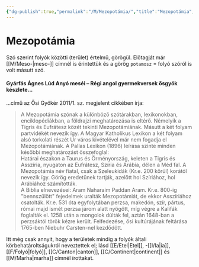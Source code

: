 ```yaml
---
{"dg-publish":true,"permalink":"/M/Mezopotámia/","title":"Mezopotámia","created":"2024-05-11T04:05","updated":"2024-05-11T04:05"}
---
```



# Mezopotámia

Szó szerint folyók közötti (terület) értelmű, görögül. Előtagját már [[M/Meso-\|meso-]] címnél is érintettük és a görög `potamosz` = folyó szóról is volt másutt szó.  

#### Gyárfás Ágnes Lúd Anyó meséi – Régi angol gyermekversek ősgyök készlete...

...című az Ősi Gyökér 2011/1. sz. megjelent cikkében írja:  
> A Mezopotámia szónak a különböző szótárakban, lexikonokban, enciklopédiákban, a földrajzi meghatározása is eltérő. Némelyik a Tigris és Eufrátesz közét tekinti Mezopotámiának. Másutt a két folyam partvidékét nevezik így. A Magyar Katholikus Lexikon a két folyam alsó torkolati részét Ur város kivételével már nem fogadja el Mezopotámiának. A Pallas Lexikon (1896) leírása szinte minden későbbi meghatározást összefoglal:  
> Határai északon a Taurus és Örményország, keleten a Tigris és Asszíria, nyugaton az Eufrátesz, Szíria és Arábia, délen a Méd fal. A Mezopotámia név fiatal, csak a Szeleukidák (Kr.e. 200 körül) korától nevezik így. Görög eredetűnek tartják, azelőtt hol Szíriához, hol Arábiához számították.  
> A Biblia elnevezései: Aram Naharaim Paddan Aram. Kr.e. 800-ig "bennszülött" fejedelmek uralták Mezopotámiát, de ekkor Asszíriához csatolták. Kr.e. 531 óta egyfolytában perzsa, makedón, szír, pártus, római majd ismét perzsa járom alatt nyögött, míg végre a Kalifák foglalták el. 1258 után a mongolok dúlták fel, aztán 1648-ban a perzsáktól török kézre került. Felfedezése, ősi kultúrájának feltárása 1765-ben Niebuhr Carsten-nel kezdődött.  

Itt még csak annyit, hogy a területek mindig a folyók általi körbehatároltságukról neveztettek el; lásd [[E/Etel\|Etel]], -[[I/Ia\|ia]], [[F/Folyó\|folyó]], [[C/Canton\|canton]], [[C/Continent\|continent]] és [[M/Marha\|marha]] címnél írottakat.  